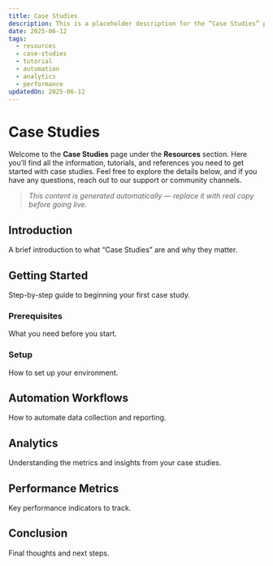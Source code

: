 ```yaml
---
title: Case Studies
description: This is a placeholder description for the “Case Studies” page, giving readers a quick overview of what they can expect to find here.
date: 2025-06-12
tags:
  - resources
  - case-studies
  - tutorial
  - automation
  - analytics
  - performance
updatedOn: 2025-06-12
---
```

# Case Studies

Welcome to the **Case Studies** page under the **Resources** section. Here you’ll find all the information, tutorials, and references you need to get started with case studies. Feel free to explore the details below, and if you have any questions, reach out to our support or community channels.

> _This content is generated automatically — replace it with real copy before going live._

## Introduction

A brief introduction to what “Case Studies” are and why they matter.

## Getting Started

Step-by-step guide to beginning your first case study.

### Prerequisites

What you need before you start.

### Setup

How to set up your environment.

## Automation Workflows

How to automate data collection and reporting.

## Analytics

Understanding the metrics and insights from your case studies.

## Performance Metrics

Key performance indicators to track.

## Conclusion

Final thoughts and next steps.
